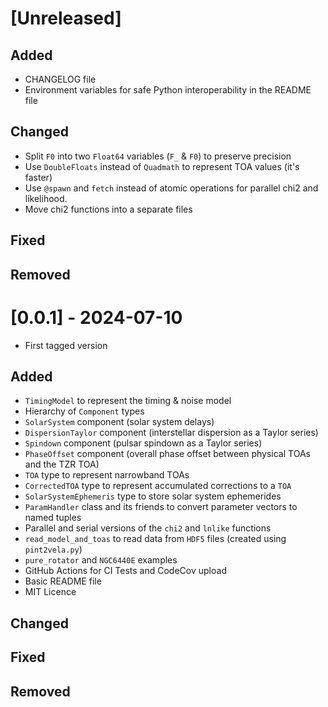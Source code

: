 # [Unreleased]
## Added
- CHANGELOG file
- Environment variables for safe Python interoperability in the README file
## Changed
- Split `F0` into two `Float64` variables (`F_` & `F0`) to preserve precision
- Use `DoubleFloats` instead of `Quadmath` to represent TOA values (it's faster)
- Use `@spawn` and `fetch` instead of atomic operations for parallel chi2 and likelihood.
- Move chi2 functions into a separate files
## Fixed
## Removed

# [0.0.1] - 2024-07-10
- First tagged version
## Added
- `TimingModel` to represent the timing & noise model
- Hierarchy of `Component` types
- `SolarSystem` component (solar system delays)
- `DispersionTaylor` component (interstellar dispersion as a Taylor series)
- `Spindown` component (pulsar spindown as a Taylor series)
- `PhaseOffset` component (overall phase offset between physical TOAs and the TZR TOA)
- `TOA` type to represent narrowband TOAs
- `CorrectedTOA` type to represent accumulated corrections to a `TOA`
- `SolarSystemEphemeris` type to store solar system ephemerides
- `ParamHandler` class and its friends to convert parameter vectors to named tuples
- Parallel and serial versions of the `chi2` and `lnlike` functions
- `read_model_and_toas` to read data from `HDF5` files (created using `pint2vela.py`)
- `pure_rotator` and `NGC6440E` examples
- GitHub Actions for CI Tests and CodeCov upload
- Basic README file
- MIT Licence
## Changed
## Fixed
## Removed